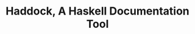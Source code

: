 ---
title: Haddock, A Haskell Documentation Tool
paper-url: http://community.haskell.org/~simonmar/papers/haddock.pdf
authors:
- Simon Marlow
type: paper
tags:
- documentation
doHaskell-type: light research paper
dohaskell-year: 2002
---